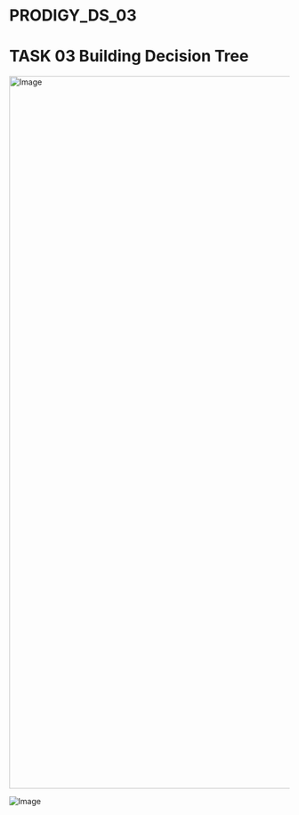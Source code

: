 # PRODIGY_DS_03
# TASK 03 Building Decision Tree
<img width="1280" alt="Image" src="https://github.com/user-attachments/assets/5dc9ef34-d9eb-4c37-84a1-2286ae3d703a" />

![Image](https://github.com/user-attachments/assets/b41ec31d-6ac3-4361-b66b-1a6d11599f43)
